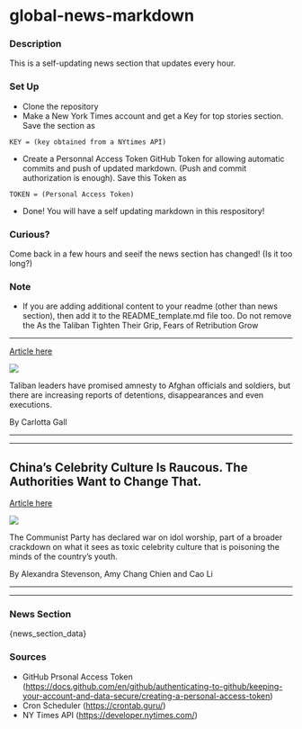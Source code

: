 # global-news-markdown

### Description 
This is a self-updating news section that updates every hour.

### Set Up 
* Clone the repository
* Make a New York Times account and get a Key for top stories section. Save the section as 
 ```
 KEY = (key obtained from a NYtimes API)
 ```
*  Create a Personnal Access Token GitHub Token for allowing automatic commits and push of updated markdown. (Push and commit authorization is enough). Save this Token as 
```
TOKEN = (Personal Access Token)
```
* Done! You will have a self updating markdown in this respository!

### Curious?
Come back in a few hours and seeif the news section has changed! (Is it too long?)

### Note
* If you are adding additional content to your readme (other than news section), then add it to the README_template.md file too. Do not remove the As the Taliban Tighten Their Grip, Fears of Retribution Grow
------------------------------------------------------------

[Article here](https://www.nytimes.com/2021/08/29/world/asia/afghanistan-taliban-revenge.html)

[![](https://static01.nyt.com/images/2021/08/27/world/27afghan-vengence/merlin_193559241_e1291990-25e6-42f1-848f-ac132e00c5be-superJumbo.jpg)](https://www.nytimes.com/2021/08/29/world/asia/afghanistan-taliban-revenge.html)

Taliban leaders have promised amnesty to Afghan officials and soldiers, but there are increasing reports of detentions, disappearances and even executions.

By Carlotta Gall

* * *

* * *

China’s Celebrity Culture Is Raucous. The Authorities Want to Change That.
--------------------------------------------------------------------------

[Article here](https://www.nytimes.com/2021/08/27/business/media/china-celebrity-culture.html)

[![](https://static01.nyt.com/images/2021/08/28/world/27china-celebrities-print/27china-celebrities02-superJumbo.jpg)](https://www.nytimes.com/2021/08/27/business/media/china-celebrity-culture.html)

The Communist Party has declared war on idol worship, part of a broader crackdown on what it sees as toxic celebrity culture that is poisoning the minds of the country’s youth.

By Alexandra Stevenson, Amy Chang Chien and Cao Li

* * *

* * *

### News Section 
{news_section_data}


### Sources 
* GitHub Prsonal Access Token (https://docs.github.com/en/github/authenticating-to-github/keeping-your-account-and-data-secure/creating-a-personal-access-token)
* Cron Scheduler (https://crontab.guru/)
* NY Times API (https://developer.nytimes.com/)
